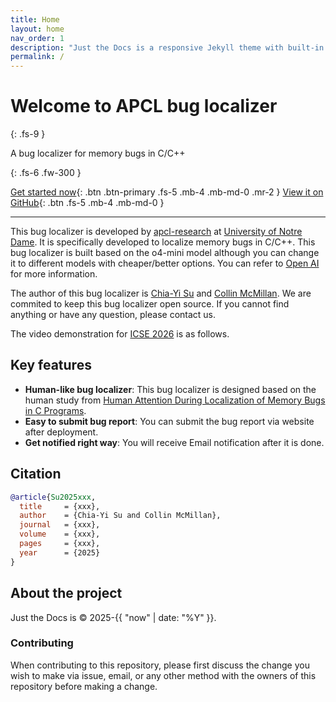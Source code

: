 ```yaml
---
title: Home
layout: home
nav_order: 1
description: "Just the Docs is a responsive Jekyll theme with built-in search that is easily customizable and hosted on GitHub Pages."
permalink: /
---
```


# Welcome to APCL bug localizer
{: .fs-9 }

A bug localizer for memory bugs in C/C++

{: .fs-6 .fw-300 }

[Get started now](#getting-started){: .btn .btn-primary .fs-5 .mb-4 .mb-md-0 .mr-2 }
[View it on GitHub][Just the Docs repo]{: .btn .fs-5 .mb-4 .mb-md-0 }

---

<!-- {: .warning }
> This website documents the features of the current `main` branch of the Just the Docs theme. See [the CHANGELOG]({% link CHANGELOG.md %}) for a list of releases, new features, and bug fixes. -->

This bug localizer is developed by [apcl-research](https://github.com/apcl-research) at [University of Notre Dame](https://cse.nd.edu/). It is specifically developed to localize memory bugs in C/C++. This bug localizer is built based on the o4-mini model although you can change it to different models with cheaper/better options. You can refer to [Open AI](https://platform.openai.com/docs/models) for more information.

The author of this bug localizer is [Chia-Yi Su](https://chiayisu.github.io/) and [Collin McMillan](https://sdf.org/~cmc/). We are commited to keep this bug localizer open source. If you cannot find anything or have any question, please contact us. 

The video demonstration for [ICSE 2026](https://conf.researchr.org/track/icse-2026/icse-2026-demonstrations) is as follows.

## Key features

- **Human-like bug localizer**: This bug localizer is designed based on the human study from [Human Attention During Localization of Memory Bugs in C Programs](https://arxiv.org/abs/2506.00693).
- **Easy to submit bug report**: You can submit the bug report via website after deployment.
- **Get notified right way**: You will receive Email notification after it is done.  

## Citation
```bibtex
@article{Su2025xxx,
  title     = {xxx},
  author    = {Chia-Yi Su and Collin McMillan},
  journal   = {xxx},
  volume    = {xxx},
  pages     = {xxx},
  year      = {2025}
}
```


## About the project

Just the Docs is &copy; 2025-{{ "now" | date: "%Y" }}.


### Contributing

When contributing to this repository, please first discuss the change you wish to make via issue,
email, or any other method with the owners of this repository before making a change.

<!--
#### Thank you to the contributors of Just the Docs!

<ul class="list-style-none">
{% for contributor in site.github.contributors %}
  <li class="d-inline-block mr-1">
     <a href="{{ contributor.html_url }}"><img src="{{ contributor.avatar_url }}" width="32" height="32" alt="{{ contributor.login }}"></a>
  </li>
{% endfor %}
</ul>
-->

[Jekyll]: https://jekyllrb.com
[Markdown]: https://daringfireball.net/projects/markdown/
[Liquid]: https://github.com/Shopify/liquid/wiki
[Front matter]: https://jekyllrb.com/docs/front-matter/
[Jekyll configuration]: https://jekyllrb.com/docs/configuration/
[source file for this page]: https://github.com/just-the-docs/just-the-docs/blob/main/index.md
[Just the Docs Template]: https://just-the-docs.github.io/just-the-docs-template/
[Just the Docs]: https://just-the-docs.com
[Just the Docs repo]: https://github.com/just-the-docs/just-the-docs
[Just the Docs README]: https://github.com/just-the-docs/just-the-docs/blob/main/README.md
[GitHub Pages]: https://pages.github.com/
[Template README]: https://github.com/just-the-docs/just-the-docs-template/blob/main/README.md
[GitHub Pages / Actions workflow]: https://github.blog/changelog/2022-07-27-github-pages-custom-github-actions-workflows-beta/
[use the template]: https://github.com/just-the-docs/just-the-docs-template/generate
